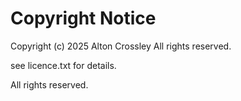 # Copyright Notice

 Copyright (c) 2025 Alton Crossley All rights reserved.

 see licence.txt for details.

 All rights reserved.